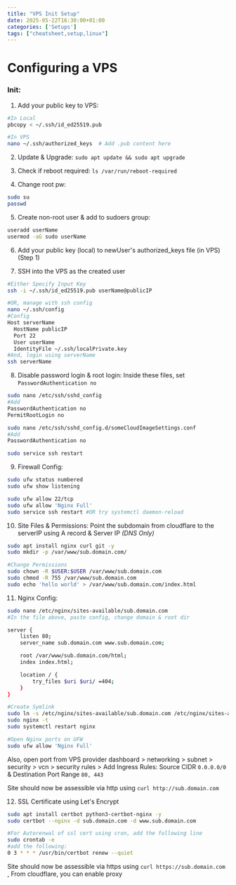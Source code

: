 ```yaml
---
title: "VPS Init Setup"
date: 2025-05-22T16:30:00+01:00
categories: ['Setups']
tags: ["cheatsheet,setup,linux"]
---
```


# Configuring a VPS

### Init:
1. Add your public key to VPS:
```sh
#In Local
pbcopy < ~/.ssh/id_ed25519.pub

#In VPS
nano ~/.ssh/authorized_keys  # Add .pub content here
```

2. Update & Upgrade:
   `sudo apt update && sudo apt upgrade`

3. Check if reboot required:
   `ls /var/run/reboot-required`

4. Change root pw:
```sh
sudo su
passwd
```

5. Create non-root user & add to sudoers group:
```sh
useradd userName
usermod -aG sudo userName
```

6. Add your public key (local) to newUser's authorized_keys file (in VPS) (Step 1)

7. SSH into the VPS as the created user
```sh
#Either Specify Input Key
ssh -i ~/.ssh/id_ed25519.pub userName@publicIP

#OR, manage with ssh config
nano ~/.ssh/config
#Config
Host serverName
  HostName publicIP
  Port 22
  User userName
  IdentityFile ~/.ssh/localPrivate.key
#And, login using serverName
ssh serverName 
```

8. Disable password login & root login: Inside these files, set `PasswordAuthentication no`
```sh
sudo nano /etc/ssh/sshd_config
#Add
PasswordAuthentication no
PermitRootLogin no

sudo nano /etc/ssh/sshd_config.d/someCloudImageSettings.conf
#Add
PasswordAuthentication no

sudo service ssh restart
```

9. Firewall Config:
```sh
sudo ufw status numbered
sudo ufw show listening

sudo ufw allow 22/tcp
sudo ufw allow 'Nginx Full'
sudo service ssh restart #OR try systemctl daemon-reload
```

10. Site Files & Permissions:
Point the subdomain from cloudflare to the serverIP using A record & Server IP *(DNS Only)*
```sh
sudo apt install nginx curl git -y
sudo mkdir -p /var/www/sub.domain.com/

#Change Permissions
sudo chown -R $USER:$USER /var/www/sub.domain.com
sudo chmod -R 755 /var/www/sub.domain.com
sudo echo 'hello world' > /var/www/sub.domain.com/index.html
```

11. Nginx Config:
```sh
sudo nano /etc/nginx/sites-available/sub.domain.com
#In the file above, paste config, change domain & root dir

server {
    listen 80;
    server_name sub.domain.com www.sub.domain.com;

    root /var/www/sub.domain.com/html;
    index index.html;

    location / {
        try_files $uri $uri/ =404;
    }
}

#Create Symlink
sudo ln -s /etc/nginx/sites-available/sub.domain.com /etc/nginx/sites-available/sub.domain.com
sudo nginx -t
sudo systemctl restart nginx

#Open Nginx ports on UFW
sudo ufw allow 'Nginx Full'
```
Also, open port from VPS provider dashboard > networking > subnet > security > vcn > security rules > Add Ingress Rules: Source CIDR `0.0.0.0/0` & Destination Port Range `80, 443`

Site should now be assessible via http using `curl http://sub.domain.com`

12. SSL Certificate using Let's Encrypt
```sh
sudo apt install certbot python3-certbot-nginx -y
sudo certbot --nginx -d sub.domain.com -d www.sub.domain.com

#For Autorenwal of ssl cert using cron, add the following line 
sudo crontab -e 
#add the following:
0 3 * * * /usr/bin/certbot renew --quiet
```

Site should now be assessible via https using `curl https://sub.domain.com` , From cloudflare, you can enable proxy
